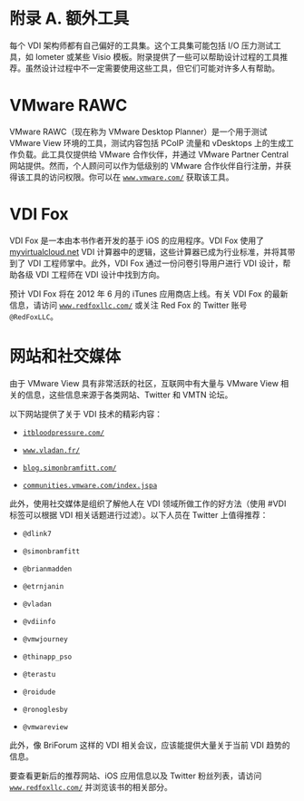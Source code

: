 # 附录 A. 额外工具

每个 VDI 架构师都有自己偏好的工具集。这个工具集可能包括 I/O 压力测试工具，如 Iometer 或某些 Visio 模板。附录提供了一些可以帮助设计过程的工具推荐。虽然设计过程中不一定需要使用这些工具，但它们可能对许多人有帮助。

# VMware RAWC

VMware RAWC（现在称为 VMware Desktop Planner）是一个用于测试 VMware View 环境的工具，测试内容包括 PCoIP 流量和 vDesktops 上的生成工作负载。此工具仅提供给 VMware 合作伙伴，并通过 VMware Partner Central 网站提供。然而，个人顾问可以作为低级别的 VMware 合作伙伴自行注册，并获得该工具的访问权限。你可以在 [`www.vmware.com/`](http://www.vmware.com/) 获取该工具。

# VDI Fox

VDI Fox 是一本由本书作者开发的基于 iOS 的应用程序。VDI Fox 使用了 [myvirtualcloud.net](http://myvirtualcloud.net) VDI 计算器中的逻辑，这些计算器已成为行业标准，并将其带到了 VDI 工程师掌中。此外，VDI Fox 通过一份问卷引导用户进行 VDI 设计，帮助各级 VDI 工程师在 VDI 设计中找到方向。

预计 VDI Fox 将在 2012 年 6 月的 iTunes 应用商店上线。有关 VDI Fox 的最新信息，请访问 [`www.redfoxllc.com/`](http://www.redfoxllc.com/) 或关注 Red Fox 的 Twitter 账号 `@RedFoxLLC`。

# 网站和社交媒体

由于 VMware View 具有非常活跃的社区，互联网中有大量与 VMware View 相关的信息，这些信息来源于各类网站、Twitter 和 VMTN 论坛。

以下网站提供了关于 VDI 技术的精彩内容：

+   [`itbloodpressure.com/`](http://itbloodpressure.com/)

+   [`www.vladan.fr/`](http://www.vladan.fr/)

+   [`blog.simonbramfitt.com/`](http://blog.simonbramfitt.com/)

+   [`communities.vmware.com/index.jspa`](http://communities.vmware.com/index.jspa)

此外，使用社交媒体是组织了解他人在 VDI 领域所做工作的好方法（使用 #VDI 标签可以根据 VDI 相关话题进行过滤）。以下人员在 Twitter 上值得推荐：

+   `@dlink7`

+   `@simonbramfitt`

+   `@brianmadden`

+   `@etrnjanin`

+   `@vladan`

+   `@vdiinfo`

+   `@vmwjourney`

+   `@thinapp_pso`

+   `@terastu`

+   `@roidude`

+   `@ronoglesby`

+   `@vmwareview`

此外，像 BriForum 这样的 VDI 相关会议，应该能提供大量关于当前 VDI 趋势的信息。

要查看更新后的推荐网站、iOS 应用信息以及 Twitter 粉丝列表，请访问 [`www.redfoxllc.com/`](http://www.redfoxllc.com/) 并浏览该书的相关部分。
